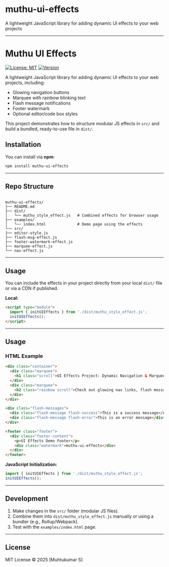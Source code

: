 # muthu-ui-effects

A lightweight JavaScript library for adding dynamic UI effects to your web projects

---

# Muthu UI Effects

[![License: MIT](https://img.shields.io/badge/License-MIT-green.svg)](LICENSE)
[![Version](https://img.shields.io/badge/version-1.0.0-blue)](#)


A lightweight JavaScript library for adding dynamic UI effects to your web projects, including:

- Glowing navigation buttons
- Marquee with rainbow blinking text
- Flash message notifications
- Footer watermark
- Optional editor/code box styles

This project demonstrates how to structure modular JS effects in `src/` and build a bundled, ready-to-use file in `dist/`.

## Installation

You can install via **npm**:

```bash
npm install muthu-ui-effects
```

---

## Repo Structure

```

muthu-ui-effects/
├── README.md
├── dist/
│   └── muthu_style_effect.js   # Combined effects for browser usage
├── examples/
│   └── index.html              # Demo page using the effects
└── src/
├── editor-style.js
├── flash-msg-effect.js
├── footer-watermark-effect.js
├── marquee-effect.js
└── nav-effect.js

````

---

## Usage

You can include the effects in your project directly from your local `dist/` file or via a CDN if published.

**Local:**

```html
<script type="module">
  import { initUIEffects } from './dist/muthu_style_effect.js';
  initUIEffects();
</script>
````

---

## Usage

### HTML Example

```html
<div class="container">
  <div class="marquee">
    <h1 class="scroll">UI Effects Project: Dynamic Navigation & Marquee Demo</h1>
  </div>
  <div class="marquee">
    <h2 class="rainbow scroll">Check out glowing nav links, flash messages, and footer watermark!</h2>
  </div>
</div>

<div class="flash-messages">
  <div class="flash-message flash-success">This is a success message</div>
  <div class="flash-message flash-error">This is an error message</div>
</div>

<footer class="footer">
  <div class="footer-content">
    <p>UI Effects Demo Footer</p>
    <div class="watermark">muthu-ui-effects</div>
  </div>
</footer>
```

**JavaScript Initialization:**

```js
import { initUIEffects } from './dist/muthu_style_effect.js';
initUIEffects();
```

---

## Development

1. Make changes in the `src/` folder (modular JS files).
2. Combine them into `dist/muthu_style_effect.js` manually or using a bundler (e.g., Rollup/Webpack).
3. Test with the `examples/index.html` page.

---

## License

MIT License © 2025 [Muhtukumar S]

